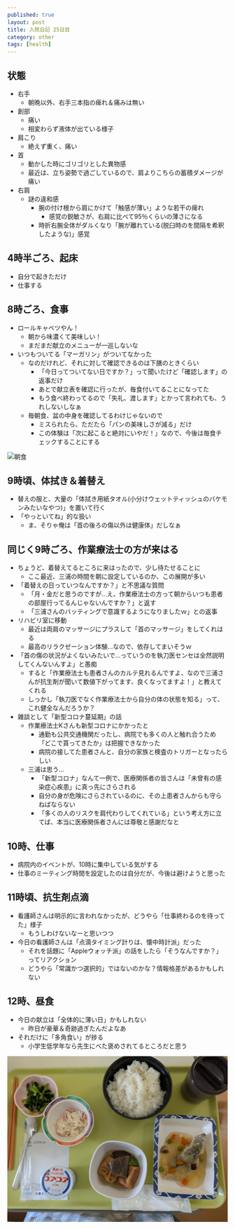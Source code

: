 ```yaml
---
published: true
layout: post
title: 入院日記 25日目
category: other
tags: [health]
---
```


## 状態

- 右手
  - 朝晩以外、右手三本指の痺れ＆痛みは無い
- 創部
  - 痛い
  - 相変わらず液体が出ている様子
- 肩こり
  - 絶えず重く、痛い
- 首
  - 動かした時にゴリゴリとした異物感
  - 最近は、立ち姿勢で過ごしているので、肩よりこちらの蓄積ダメージが痛い
- 右肩
  - 謎の違和感
    - 腕の付け根から肩にかけて「触感が薄い」ような若干の痺れ
      - 感覚の鋭敏さが、右肩に比べて95％くらいの薄さになる
    - 時折右腕全体がダルくなり「腕が離れている(脱臼時のを間隔を希釈したような)」感覚

## 4時半ごろ、起床

- 自分で起きただけ
- 仕事する

## 8時ごろ、食事

- ロールキャベツやん！
  - 朝から味濃くて美味しい！
  - まだまだ献立のメニューが一巡しないな
- いつもついてる「マーガリン」がついてなかった
  - なのだけれど、それに対して確認できるのは下膳のときくらい
    - 「今日ってついてない日ですか？」って聞いたけど「確認します」の返事だけ
    - あとで献立表を確認に行ったが、毎食付いてることになってた
    - もう食べ終わってるので「失礼、渡します」とかって言われても、うれしないしなぁ
  - 毎朝食、盆の中身を確認してるわけじゃないので
    - ミスられたら、ただたら「パンの美味しさが減る」だけ
    - この体験は「次に起こると絶対にいやだ！」なので、今後は毎食チェックすることにする

![朝食](/images/other/photos/PXL_20250626_225528592.jpg)

## 9時頃、体拭き＆着替え

- 替えの服と、大量の「体拭き用紙タオル(小分けウェットティッシュのバケモンみたいなやつ)」を置いて行く
- 「やっといてね」的な扱い
  - ま、そりゃ俺は「首の後ろの傷以外は健康体」だしなぁ

## 同じく9時ごろ、作業療法士の方が来はる

- ちょうど、着替えてるところに来はったので、少し待たせることに
  - ここ最近、三浦の時間を朝に設定しているのか、この展開が多い
- 「着替えの日っていつなんですか？」と不思議な質問
  - 「月・金だと思うのですが…え、作業療法士の方って朝からいつも患者の部屋行ってるんじゃないんですか？」と返す
  - 「三浦さんのバッティングで意識するようになりましたｗ」との返事
- リハビリ室に移動
  - 最近は両肩のマッサージにプラスして「首のマッサージ」をしてくれはる
  - 最高のリラクゼーション体験…なので、依存してまいそうｗ
- 「首の傷の状況がよくないみたいで…っていうのを執刀医センセは全然説明してくんないんすよ」と愚痴
  - すると「作業療法士も患者さんのカルテ見れるんですよ、なので三浦さんが抗生剤が聞いて数値下がってます、良くなってますよ！」と教えてくれる
  - しっかし「執刀医でなく作業療法士から自分の体の状態を知る」って、これ健全なんだろうか？
- 雑談として「新型コロナ蔓延期」の話
  - 作業療法士Kさんも新型コロナにかかったと
    - 通勤も公共交通機関だったし、病院でも多くの人と触れ合うため「どこで貰ってきたか」は把握できなかった
    - 病院の接してた患者さんと、自分の家族と検査のトリガーとなったらしい
  - 三浦は思う…
    - 「新型コロナ」なんて一例で、医療関係者の皆さんは「未曾有の感染症心疾患」に真っ先にさらされる
    - 自分の身が危険にさらされているのに、その上患者さんからも守らねばならない
    - 「多くの人のリスクを肩代わりしてくれている」という考え方に立てば、本当に医療関係者さんには尊敬と感謝だなと

## 10時、仕事

- 病院内のイベントが、10時に集中している気がする
- 仕事のミーティング時間を設定したのは自分だが、今後は避けようと思った

## 11時頃、抗生剤点滴

- 看護師さんは明示的に言われなかったが、どうやら「仕事終わるのを待ってた」様子
  - もうしわけないなーと思いつつ
- 今日の看護師さんは「点滴タイミング計りは、懐中時計派」だった
  - それを話題に「Appleウォッチ派」の話をしたら「そうなんですか？」ってリアクション
  - どうやら「常識かつ選択的」ではないのかな？情報格差があるかもしれない

## 12時、昼食

- 今日の献立は「全体的に薄い日」かもしれない
  - 昨日が豪華＆奇跡過ぎたんだよなあ
- それだけに「多角食い」が捗る
  - 小学生低学年なら先生にべた褒めされてるところだと思う

![朝食](/images/other/photos/PXL_20250627_025611980.jpg)

